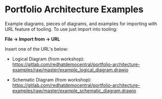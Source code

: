 # Portfolio Architecture Examples

Example diagrams, pieces of diagrams, and examples for importing with URL feature of tooling. To use just import into tooling:

  **File -> Import from -> URL** 

Insert one of the URL's below:

  - Logical Diagram (from workshop): https://gitlab.com/redhatdemocentral/portfolio-architecture-examples/raw/master/example_logical_diagram.drawio

  - Schematic Diagram (from workshop): https://gitlab.com/redhatdemocentral/portfolio-architecture-examples/raw/master/example_schematic_diagram.drawio
 
